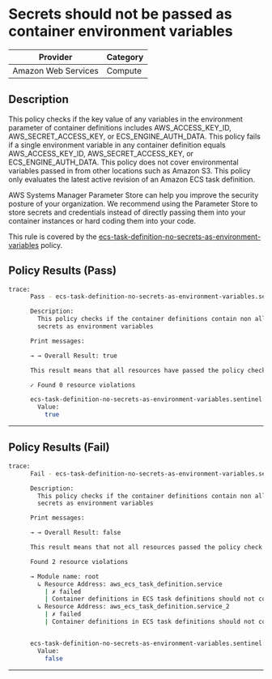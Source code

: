 # Secrets should not be passed as container environment variables

| Provider            | Category     |
|---------------------|--------------|
| Amazon Web Services | Compute      |

## Description

This policy checks if the key value of any variables in the environment parameter of container definitions includes AWS_ACCESS_KEY_ID, AWS_SECRET_ACCESS_KEY, or ECS_ENGINE_AUTH_DATA. This policy fails if a single environment variable in any container definition equals AWS_ACCESS_KEY_ID, AWS_SECRET_ACCESS_KEY, or ECS_ENGINE_AUTH_DATA. This policy does not cover environmental variables passed in from other locations such as Amazon S3. This policy only evaluates the latest active revision of an Amazon ECS task definition.

AWS Systems Manager Parameter Store can help you improve the security posture of your organization. We recommend using the Parameter Store to store secrets and credentials instead of directly passing them into your container instances or hard coding them into your code.

This rule is covered by the [ecs-task-definition-no-secrets-as-environment-variables](../../policies/ecs/ecs-task-definition-no-secrets-as-environment-variables.sentinel) policy.

## Policy Results (Pass)
```bash
trace:
      Pass - ecs-task-definition-no-secrets-as-environment-variables.sentinel

      Description:
        This policy checks if the container definitions contain non allow listed
        secrets as environment variables

      Print messages:

      → → Overall Result: true

      This result means that all resources have passed the policy check for the policy ecs-task-definition-no-secrets-as-environment-variables.

      ✓ Found 0 resource violations

      ecs-task-definition-no-secrets-as-environment-variables.sentinel:77:1 - Rule "main"
        Value:
          true
```

---

## Policy Results (Fail)
```bash
trace:
      Fail - ecs-task-definition-no-secrets-as-environment-variables.sentinel

      Description:
        This policy checks if the container definitions contain non allow listed
        secrets as environment variables

      Print messages:

      → → Overall Result: false

      This result means that not all resources passed the policy check and the protected behavior is not allowed for the policy ecs-task-definition-no-secrets-as-environment-variables.

      Found 2 resource violations

      → Module name: root
        ↳ Resource Address: aws_ecs_task_definition.service
          | ✗ failed
          | Container definitions in ECS task definitions should not contain the following environment variables - AWS_ACCESS_KEY_ID, AWS_SECRET_ACCESS_KEY, ECS_ENGINE_AUTH_DATA. Refer to https://docs.aws.amazon.com/securityhub/latest/userguide/ecs-controls.html#ecs-8 for more details.
        ↳ Resource Address: aws_ecs_task_definition.service_2
          | ✗ failed
          | Container definitions in ECS task definitions should not contain the following environment variables - AWS_ACCESS_KEY_ID, AWS_SECRET_ACCESS_KEY, ECS_ENGINE_AUTH_DATA. Refer to https://docs.aws.amazon.com/securityhub/latest/userguide/ecs-controls.html#ecs-8 for more details.


      ecs-task-definition-no-secrets-as-environment-variables.sentinel:77:1 - Rule "main"
        Value:
          false
```

---
